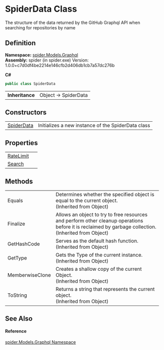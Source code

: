 # SpiderData Class


The structure of the data returned by the GitHub Graphql API when searching for repositories by name



## Definition
**Namespace:** <a href="a7324a28-4f46-beaa-9269-26a8fa385391">spider.Models.Graphql</a>  
**Assembly:** spider (in spider.exe) Version: 1.0.0+c7d0df4be2214e146cfb2d406db1cb7a57dc276b

**C#**
``` C#
public class SpiderData
```

<table><tr><td><strong>Inheritance</strong></td><td>Object  →  SpiderData</td></tr>
</table>



## Constructors
<table>
<tr>
<td><a href="9318134c-da91-ea24-bf14-5a9064b28842">SpiderData</a></td>
<td>Initializes a new instance of the SpiderData class</td></tr>
</table>

## Properties
<table>
<tr>
<td><a href="7c2bf311-3139-4e28-4cd0-59e301c558f9">RateLimit</a></td>
<td> </td></tr>
<tr>
<td><a href="859b6727-36a1-6d76-f677-835bb5d49f54">Search</a></td>
<td> </td></tr>
</table>

## Methods
<table>
<tr>
<td>Equals</td>
<td>Determines whether the specified object is equal to the current object.<br />(Inherited from Object)</td></tr>
<tr>
<td>Finalize</td>
<td>Allows an object to try to free resources and perform other cleanup operations before it is reclaimed by garbage collection.<br />(Inherited from Object)</td></tr>
<tr>
<td>GetHashCode</td>
<td>Serves as the default hash function.<br />(Inherited from Object)</td></tr>
<tr>
<td>GetType</td>
<td>Gets the Type of the current instance.<br />(Inherited from Object)</td></tr>
<tr>
<td>MemberwiseClone</td>
<td>Creates a shallow copy of the current Object.<br />(Inherited from Object)</td></tr>
<tr>
<td>ToString</td>
<td>Returns a string that represents the current object.<br />(Inherited from Object)</td></tr>
</table>

## See Also


#### Reference
<a href="a7324a28-4f46-beaa-9269-26a8fa385391">spider.Models.Graphql Namespace</a>  
